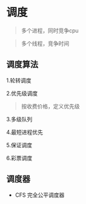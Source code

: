 # 调度

> 多个进程，同时竞争cpu

> 多个线程，竞争时间

## 调度算法

1.轮转调度

2.优先级调度
>按收费价格，定义优先级

3.多级队列

4.最短进程优先

5.保证调度

6.彩票调度

## 调度器

+  CFS 完全公平调度器

